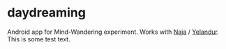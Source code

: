 daydreaming
===========

Android app for Mind-Wandering experiment. Works with [Naja](https://github.com/wehlutyk/naja) / [Yelandur](https://github.com/wehlutyk/yelandur).
This is some test text.
